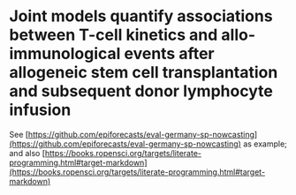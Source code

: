 # Joint models quantify associations between T-cell kinetics and allo-immunological events after allogeneic stem cell transplantation and subsequent donor lymphocyte infusion

See [https://github.com/epiforecasts/eval-germany-sp-nowcasting](https://github.com/epiforecasts/eval-germany-sp-nowcasting) as example; and also [https://books.ropensci.org/targets/literate-programming.html#target-markdown](https://books.ropensci.org/targets/literate-programming.html#target-markdown)

